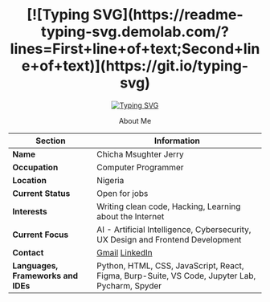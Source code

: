<h1 align="center">
  [![Typing SVG](https://readme-typing-svg.demolab.com/?lines=First+line+of+text;Second+line+of+text)](https://git.io/typing-svg)
</h1>
<div align="center">

  [![Typing SVG](https://readme-typing-svg.demolab.com/?lines=This+is+Msughter+Chicha;Your+seasoned+computer+programmer;Nice+to+meet+you+🤝)](https://git.io/typing-svg)
  
  About Me

  | Section | Information |
  | --- | --- |
  | **Name** | Chicha Msughter Jerry |
  | **Occupation** | Computer Programmer|
  | **Location** | Nigeria |
  | **Current Status** | Open for jobs |
  | **Interests** | Writing clean code, Hacking, Learning about the Internet |
  | **Current Focus** | AI - Artificial Intelligence, Cybersecurity, UX Design and Frontend Development|
  | **Contact** | [Gmail](mcquest2347@gmail.com) [LinkedIn](https://www.linkedin.com/in/chicha-jerry-msughter/)
  | **Languages, Frameworks and IDEs** | Python, HTML, CSS, JavaScript, React, Figma, Burp-Suite, VS Code, Jupyter Lab, Pycharm, Spyder |
</div>
